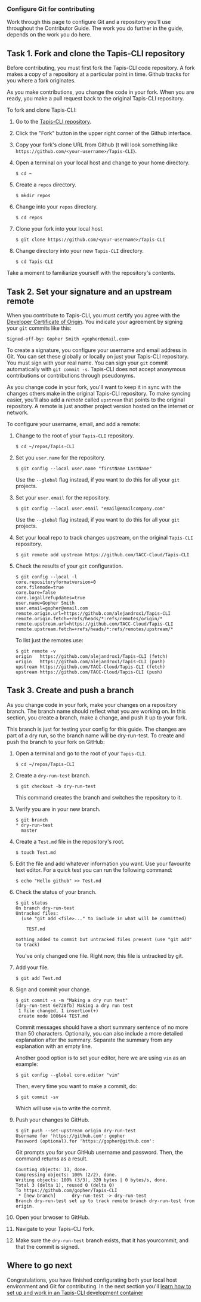 ### Configure Git for contributing

Work through this page to configure Git and a repository you'll use throughout
the Contributor Guide.
The work you do further in the guide, depends on the work you do here.

## Task 1. Fork and clone the Tapis-CLI repository

Before contributing, you must first fork the Tapis-CLI code repository.
A fork makes a copy of a repository at a particular point in time.
Github tracks for you where a fork originates.

As you make contributions, you change the code in your fork.
When you are ready, you make a pull request back to the original Tapis-CLI
repository.

To fork and clone Tapis-CLI:
1. Go to the [Tapis-CLI repository](https://github.com/TACC-Cloud/Tapis-CLI).

2. Click the "Fork" button in the upper right corner of the Github interface.

3. Copy your fork's clone URL from Github (t will look something like
`https://github.com/<your-username>/Tapis-CLI`).

4. Open a terminal on your local host and change to your home directory.
   ```
   $ cd ~
   ```

5. Create a `repos` directory.
   ```
   $ mkdir repos
   ```

6. Change into your `repos` directory.
   ```
   $ cd repos
   ```

7. Clone your fork into your local host.
   ```
   $ git clone https://github.com/<your-username>/Tapis-CLI
   ```

8. Change directory into your new `Tapis-CLI` directory.
   ```
   $ cd Tapis-CLI
   ```

Take a moment to familiarize yourself with the repository's contents.


## Task 2. Set your signature and an upstream remote

When you contribute to Tapis-CLI, you must certify you agree with the [Developer
Certificate of Origin](https://developercertificate.org/).
You indicate your agreement by signing your `git` commits like this:
```
Signed-off-by: Gopher Smith <gopher@email.com>
```

To create a signature, you configure your username and email address in Git.
You can set these globally or locally on just your Tapis-CLI repository.
You must sign with your real name.
You can sign your `git` commit automatically with `git commit -s`.
Tapis-CLI does not accept anonymous contributions or contributions through
pseudonyms.

As you change code in your fork, you'll want to keep it in sync with the
changes others make in the original Tapis-CLI repository.
To make syncing easier, you'll also add a _remote_ called `upstream` that
points to the original repository.
A remote is just another project version hosted on the internet or network.

To configure your username, email, and add a remote:
1. Change to the root of your `Tapis-CLI` repository.
   ```
   $ cd ~/repos/Tapis-CLI
   ```

2. Set you `user.name` for the repository.
   ```
   $ git config --local user.name "firstName LastName"
   ```
   Use the `--global` flag instead, if you want to do this for all your `git`
   projects.

3. Set your `user.email` for the repository.
   ```
   $ git config --local user.email "email@emailcompany.com"
   ```
   Use the `--global` flag instead, if you want to do this for all your `git`
   projects.

4. Set your local repo to track changes upstream, on the original `Tapis-CLI`
   repository.
   ```
   $ git remote add upstream https://github.com/TACC-Cloud/Tapis-CLI
   ```

5. Check the results of your `git` configuration.
   ```
   $ git config --local -l
   core.repositoryformatversion=0
   core.filemode=true
   core.bare=false
   core.logallrefupdates=true
   user.name=Gopher Smith
   user.email=gopher@email.com
   remote.origin.url=https://github.com/alejandrox1/Tapis-CLI
   remote.origin.fetch=+refs/heads/*:refs/remotes/origin/*
   remote.upstream.url=https://github.com/TACC-Cloud/Tapis-CLI
   remote.upstream.fetch=+refs/heads/*:refs/remotes/upstream/*
   ```

   To list just the remotes use:
   ```
   $ git remote -v
   origin	https://github.com/alejandrox1/Tapis-CLI (fetch)
   origin	https://github.com/alejandrox1/Tapis-CLI (push)
   upstream https://github.com/TACC-Cloud/Tapis-CLI (fetch)
   upstream https://github.com/TACC-Cloud/Tapis-CLI (push)
   ```

## Task 3. Create and push a branch

As you change code in your fork, make your changes on a repository branch.
The branch name should reflect what you are working on.
In this section, you create a branch, make a change, and push it up to your fork.

This branch is just for testing your config for this guide.
The changes are part of a dry run, so the branch name will be dry-run-test.
To create and push the branch to your fork on GitHub:

1. Open a terminal and go to the root of your `Tapis-CLI`.
   ```
   $ cd ~/repos/Tapis-CLI
   ```

2. Create a `dry-run-test` branch.
   ```
   $ git checkout -b dry-run-test
   ```
   This command creates the branch and switches the repository to it.

3. Verify you are in your new branch.
   ```
   $ git branch
   * dry-run-test
     master
   ```

4. Create a `Test.md` file in the repository's root.
   ```
   $ touch Test.md
   ```

5. Edit the file and add whatever information you want. Use your favourite text
   editor. For a quick test you can run the following command:
   ```
   $ echo "Hello github" >> Test.md
   ```

6. Check the status of your branch.
   ```
   $ git status
   On branch dry-run-test
   Untracked files:
     (use "git add <file>..." to include in what will be committed)

       TEST.md

   nothing added to commit but untracked files present (use "git add" to track)
   ```
   You've only changed one file. Right now, this file is untracked by git.

7. Add your file.
   ```
   $ git add Test.md
   ```

8. Sign and commit your change.
   ```
   $ git commit -s -m "Making a dry run test"
   [dry-run-test 6e728fb] Making a dry run test
    1 file changed, 1 insertion(+)
    create mode 100644 TEST.md
   ```
   Commit messages should have a short summary sentence of no more than 50
   characters. Optionally, you can also include a more detailed explanation
   after the summary. Separate the summary from any explanation with an empty
   line.

   Another good option is to set your editor, here we are using `vim` as an
   example:
   ```
   $ git config --global core.editor "vim"
   ```
   Then, every time you want to make a commit, do:
   ```
   $ git commit -sv
   ```
   Which will use `vim` to write the commit.

9. Push your changes to GitHub.
   ```
   $ git push --set-upstream origin dry-run-test
   Username for 'https://github.com': gopher
   Password (optional).for 'https://gopher@github.com':
   ```
   Git prompts you for your GitHub username and password.
   Then, the command returns as a result.
   ```
   Counting objects: 13, done.
   Compressing objects: 100% (2/2), done.
   Writing objects: 100% (3/3), 320 bytes | 0 bytes/s, done.
   Total 3 (delta 1), reused 0 (delta 0)
   To https://github.com/gopher/Tapis-CLI
    * [new branch]      dry-run-test -> dry-run-test
   Branch dry-run-test set up to track remote branch dry-run-test from origin.
   ```

11. Open your brwoser to GitHub.

12. Navigate to your Tapis-CLI fork.

13. Make sure the `dry-run-test` branch exists, that it has yourcommit, and
    that the commit is signed.

## Where to go next
Congratulations, you have finished configurating both your local host
environment and Git for contributing.
In the next section you'll [learn how to set up and work in an Tapis-CLI development container](set-up-dev-end.md)
